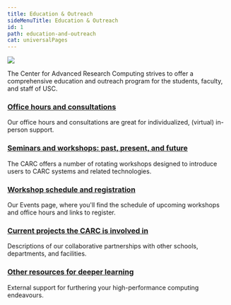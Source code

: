 ```yaml
---
title: Education & Outreach
sideMenuTitle: Education & Outreach
id: 1
path: education-and-outreach
cat: universalPages
---
```


<img src="/images/slider-image-books-small.jpg">

The Center for Advanced Research Computing strives to offer a comprehensive education and outreach program for the students, faculty, and staff of USC.

### [Office hours and consultations](/education-and-outreach/office-hours)

Our office hours and consultations are great for individualized, (virtual) in-person support.

### [Seminars and workshops: past, present, and future](/education-and-outreach/seminars-and-workshops)

The CARC offers a number of rotating workshops designed to introduce users to CARC systems and related technologies.

### [Workshop schedule and registration](/news-and-events/events)

Our Events page, where you'll find the schedule of upcoming workshops and office hours and links to register.

### [Current projects the CARC is involved in](/education-and-outreach/current-projects)

Descriptions of our collaborative partnerships with other schools, departments, and facilities.

### [Other resources for deeper learning](/education-and-outreach/other-resources)

External support for furthering your high-performance computing endeavours.
